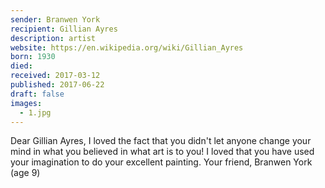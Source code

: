 ```yaml
---
sender: Branwen York
recipient: Gillian Ayres
description: artist
website: https://en.wikipedia.org/wiki/Gillian_Ayres
born: 1930
died:
received: 2017-03-12
published: 2017-06-22
draft: false
images:
  - 1.jpg
---
```

Dear Gillian Ayres,
I loved the fact that you didn't let anyone change your mind in what you believed in what art is to you! I loved that you have used your imagination to do your excellent painting.
Your friend,
Branwen York (age 9)